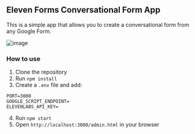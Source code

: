 ## Eleven Forms Conversational Form App

This is a simple app that allows you to create a conversational form from any Google Form.

![image](https://github.com/user-attachments/assets/e053bf03-4cc1-4d91-97e0-eef108531fc3)

### How to use

1. Clone the repository
2. Run `npm install`
3. Create a `.env` file and add:
```
PORT=3000
GOOGLE_SCRIPT_ENDPOINT=
ELEVENLABS_API_KEY=
```
4. Run `npm start`
5. Open `http://localhost:3000/admin.html` in your browser


